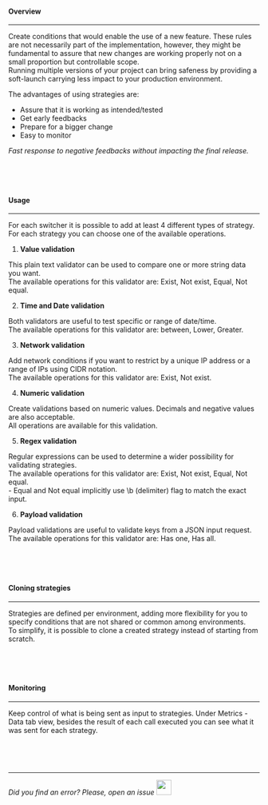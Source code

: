 #### Overview
* * *

Create conditions that would enable the use of a new feature. These rules are not necessarily part of the implementation, however, they might be fundamental to assure that new changes are working properly not on a small proportion but controllable scope.
</br>Running multiple versions of your project can bring safeness by providing a soft-launch carrying less impact to your production environment.

The advantages of using strategies are:
- Assure that it is working as intended/tested
- Get early feedbacks
- Prepare for a bigger change
- Easy to monitor

*Fast response to negative feedbacks without impacting the final release.*

<img src="https://raw.githubusercontent.com/switcherapi/switcherapi-assets/master/docs/SwitcherAPI_softlaunch.jpg" class="image-style" alt=""/>

</br></br>

#### Usage
* * *

For each switcher it is possible to add at least 4 different types of strategy.
</br>For each strategy you can choose one of the available operations.

1. **Value validation**

  This plain text validator can be used to compare one or more string data you want.
  </br>The available operations for this validator are: Exist, Not exist, Equal, Not equal.

2. **Time and Date validation**

  Both validators are useful to test specific or range of date/time.
  </br>The available operations for this validator are: between, Lower, Greater.

3. **Network validation**

  Add network conditions if you want to restrict by a unique IP address or a range of IPs using CIDR notation.
  </br>The available operations for this validator are: Exist, Not exist.

4. **Numeric validation**

  Create validations based on numeric values. Decimals and negative values are also acceptable.
  </br>All operations are available for this validation.

5. **Regex validation**

  Regular expressions can be used to determine a wider possibility for validating strategies.
  </br>The available operations for this validator are: Exist, Not exist, Equal, Not equal.
  </br>- Equal and Not equal implicitly use \b (delimiter) flag to match the exact input.

6. **Payload validation**

  Payload validations are useful to validate keys from a JSON input request.
  </br>The available operations for this validator are: Has one, Has all.

<img src="[$ASSETS_LOCATION]/documentation/images/strategies/strategy_create.jpg" class="image-style shadow" alt=""/>

</br></br>

#### Cloning strategies
* * *

Strategies are defined per environment, adding more flexibility for you to specify conditions that are not shared or common among environments.
</br>To simplify, it is possible to clone a created strategy instead of starting from scratch.

<img src="[$ASSETS_LOCATION]/documentation/images/strategies/strategy_clone.jpg" class="image-style shadow" alt=""/><p>

</br></br>

#### Monitoring
* * *

Keep control of what is being sent as input to strategies. Under Metrics - Data tab view, besides the result of each call executed you can see what it was sent for each strategy.

<img src="[$ASSETS_LOCATION]/documentation/images/strategies/strategy_data_fail.jpg" class="image-style shadow" alt=""/><p>

</br></br>

* * *

*Did you find an error? Please, open an issue*
<a href="https://github.com/switcherapi/switcher-management/issues/new?title=fix:+[strategies.md]+-+[INSERT+SHORT+DESCRIPTION]" target="_blank">
    <img src="[$ASSETS_LOCATION]\github.svg" style="width: 30px;">
</a> 
